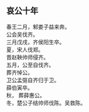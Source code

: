 ## 哀公十年
春王二月，邾娄子益来奔。  
公会吴伐齐。  
三月戊戌，齐侯阳生卒。  
夏，宋人伐郑。  
晋赵鞅帅师侵齐。  
五月，公至自伐齐。  
葬齐悼公。  
卫公孟彄自齐归于卫。  
薛伯寅卒。  
秋， 葬薛惠公。  
冬，楚公子结帅师伐陈。吴救陈。  

